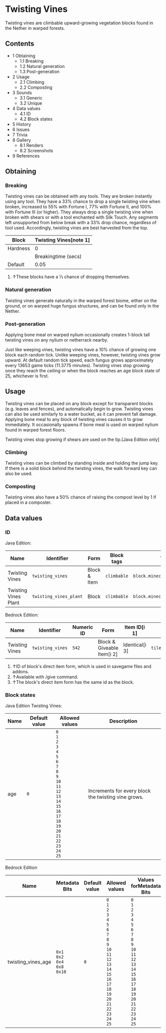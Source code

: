 # Twisting Vines
Twisting vines are climbable upward-growing vegetation blocks found in the Nether in warped forests. 

## Contents
- 1 Obtaining
	- 1.1 Breaking
	- 1.2 Natural generation
	- 1.3 Post-generation
- 2 Usage
	- 2.1 Climbing
	- 2.2 Composting
- 3 Sounds
	- 3.1 Generic
	- 3.2 Unique
- 4 Data values
	- 4.1 ID
	- 4.2 Block states
- 5 History
- 6 Issues
- 7 Trivia
- 8 Gallery
	- 8.1 Renders
	- 8.2 Screenshots
- 9 References

## Obtaining
### Breaking
Twisting vines can be obtained with any tools. They are broken instantly using any tool. They have a 33% chance to drop a single twisting vine when broken, increased to 55% with Fortune I, 77% with Fortune II, and 100% with Fortune III (or higher). They always drop a single twisting vine when broken with shears or with a tool enchanted with Silk Touch.  Any segments left unsupported from below break with a 33% drop chance, regardless of tool used. Accordingly, twisting vines are best harvested from the top.

| Block    | Twisting Vines[note 1] |
|----------|------------------------|
| Hardness | 0                      |
|          | Breakingtime (secs)    |
| Default  | 0.05                   |

1. ↑These blocks have a 1⁄3 chance of dropping themselves.

### Natural generation
Twisting vines generate naturally in the warped forest biome, either on the ground, or on warped huge fungus structures, and can be found only in the Nether.


### Post-generation
Applying bone meal on warped nylium occasionally creates 1-block tall twisting vines on any nylium or netherrack nearby.

Just like weeping vines, twisting vines have a 10% chance of growing one block each random tick. Unlike weeping vines, however, twisting vines grow upward. At default random tick speed, each fungus grows approximately every 13653 game ticks (11.3775 minutes). Twisting vines stop growing once they reach the ceiling or when the block reaches an age block state of 25, whichever is first.

## Usage
Twisting vines can be placed on any block except for transparent blocks (e.g. leaves and fences), and automatically begin to grow. Twisting vines can also be used similarly to a water bucket, as it can prevent fall damage. Applying bone meal to any block of twisting vines causes it to grow immediately. It occasionally spawns if bone meal is used on warped nylium found in warped forest floors.

Twisting vines stop growing if shears are used on the tip.‌‌[Java Edition  only]

### Climbing
Twisting vines can be climbed by standing inside and holding the jump key. If there is a solid block behind the twisting vines, the walk forward key can also be used.

### Composting
Twisting vines also have a 50% chance of raising the compost level by 1 if placed in a composter.

## Data values
### ID
Java Edition:

| Name                 | Identifier             | Form         | Block tags  | Translation key                        |
|----------------------|------------------------|--------------|-------------|----------------------------------------|
| Twisting Vines       | `twisting_vines`       | Block & Item | `climbable` | `block.minecraft.twisting_vines`       |
| Twisting Vines Plant | `twisting_vines_plant` | Block        | `climbable` | `block.minecraft.twisting_vines_plant` |

Bedrock Edition:

| Name           | Identifier       | Numeric ID | Form                       | Item ID[i 1]   | Translation key            |
|----------------|------------------|------------|----------------------------|----------------|----------------------------|
| Twisting Vines | `twisting_vines` | `542`      | Block & Giveable Item[i 2] | Identical[i 3] | `tile.twisting_vines.name` |

1. ↑ID of block's direct item form, which is used in savegame files and addons.
2. ↑Available with /give command.
3. ↑The block's direct item form has the same id as the block.

### Block states
Java Edition
Twisting Vines:

| Name | Default value | Allowed values                                                                                                                                                                                                              | Description                                         |
|------|---------------|-----------------------------------------------------------------------------------------------------------------------------------------------------------------------------------------------------------------------------|-----------------------------------------------------|
| age  | `0`           | `0`<br/>`1`<br/>`2`<br/>`3`<br/>`4`<br/>`5`<br/>`6`<br/>`7`<br/>`8`<br/>`9`<br/>`10`<br/>`11`<br/>`12`<br/>`13`<br/>`14`<br/>`15`<br/>`16`<br/>`17`<br/>`18`<br/>`19`<br/>`20`<br/>`21`<br/>`22`<br/>`23`<br/>`24`<br/>`25` | Increments for every block the twisting vine grows. |

Bedrock Edition

| Name               | Metadata Bits                                  | Default value | Allowed values                                                                                                                                                                                                              | Values forMetadata Bits                                                                                                                                                                                                     | Description                                         |
|--------------------|------------------------------------------------|---------------|-----------------------------------------------------------------------------------------------------------------------------------------------------------------------------------------------------------------------------|-----------------------------------------------------------------------------------------------------------------------------------------------------------------------------------------------------------------------------|-----------------------------------------------------|
| twisting_vines_age | `0x1`<br/>`0x2`<br/>`0x4`<br/>`0x8`<br/>`0x10` | `0`           | `0`<br/>`1`<br/>`2`<br/>`3`<br/>`4`<br/>`5`<br/>`6`<br/>`7`<br/>`8`<br/>`9`<br/>`10`<br/>`11`<br/>`12`<br/>`13`<br/>`14`<br/>`15`<br/>`16`<br/>`17`<br/>`18`<br/>`19`<br/>`20`<br/>`21`<br/>`22`<br/>`23`<br/>`24`<br/>`25` | `0`<br/>`1`<br/>`2`<br/>`3`<br/>`4`<br/>`5`<br/>`6`<br/>`7`<br/>`8`<br/>`9`<br/>`10`<br/>`11`<br/>`12`<br/>`13`<br/>`14`<br/>`15`<br/>`16`<br/>`17`<br/>`18`<br/>`19`<br/>`20`<br/>`21`<br/>`22`<br/>`23`<br/>`24`<br/>`25` | Increments for every block the twisting vine grows. |




